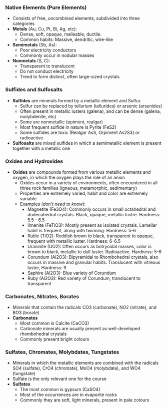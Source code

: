 ### Native Elements (Pure Elements)
 - Consists of free, uncombined elements, subdivided into three categories
 - **Metals** (Au, Cu, Pt, Bi, Ag, etc):
	 - Dense, soft, opaque, malleable, ductile. 
	 - Common habits: Massive, dendritic, wire-like
 - **Semimetals** (Sb, As):
	 - Poor electricity conductors
	 - Commonly occur in nodular masses
 - **Nonmetals** (S, C):
	 - Transparent to translucent
	 - Do not conduct electricity
	 - Trend to form distinct, often large-sized crystals

### Sulfides and Sulfosalts
 - **Sulfides** are minerals formed by a metallic element and Sulfur.
	 - Sulfur can be replaced by tellurium (tellurides) or arsenic (arsenides)
	 - Often present in metallic lusters (galena), and can be dense (galena, molybdenite, etc)
	 - Some are nonmetallic (opiment, realgar)
	 - Most frequent sulfide in nature is Pyrite (FeS2)
	 - Some sulfides are toxic (Realgar AsS, Orpiment As2S3) or radioactive
 - **Sulfosalts** are mixed sulfides in which a semimetallic element is present together with a metallic one

### Oxides and Hydroxides
 - **Oxides** are compounds formed from various metallic elements and oxygen, in which the oxygen plays the role of an anion
	 - Oxides occur in a variety of environments, often encountered in all three rock families  (igneous, metamorphic, sedimentary)
	 - Properties are extremely varied, habit and color are extremely variable
	 - Examples (*don't need to know*): 
		 - Magnetite (Fe3O4): Commonly occurs in small octahedral and dodecahedral crystals. Black, opaque, metallic lustre. Hardness: 5.5 - 6.5
		 - Ilmenite (FeTiO3): Mostly present as isolated crystals. Lamellar habit is frequent, along with twinning. Hardness: 5-6
		 - Rutile (TiO2): Reddish brown to black, transparent to opaque, frequent with metallic luster. Hardness: 6-6.5
		 - Uraninite (UO2): Often occurs as botryoidal masses, color is brown to black, metallic to dull luster. Radioactive. Hardness: 5-6
		 - Corundum (Al2O3): Bipyramidal to Rhombohedral crystals, also occurs in massive and granular habits. Translucent with vitreous luster, Hardness: 9
		 - Saphire (Al2O3): Blue variety of Corundum
		 - Ruby (Al2O3): Red variety of Corundum, translucent to transparent

### Carbonates, Nitrates, Borates
 - Minerals that contain the radicals CO3 (carbonate), NO2 (nitrate), and BO3 (borate)
 - **Carbonates**
	 - Most common is Calcite (CaCO3)
	 - Carbonate minerals are usually present as well-developed rhombohedral crystals
	 - Commonly present bright colours

### Sulfates, Chromates, Molybdates, Tungstates
 - Minerals in which the metallic elements are combined with the radicals SO4 (sulfate), CrO4 (chromate),  MoO4 (molybdate), and WO4 (tungstate)
 - Sulfate is the only relevant one for the course
 - **Sulfates**
	 - The most common is gypsum (CaSO4)
	 - Most of the occurrences are in evaporite rocks
	 - Commonly they are soft, light minerals, present in pale colours
